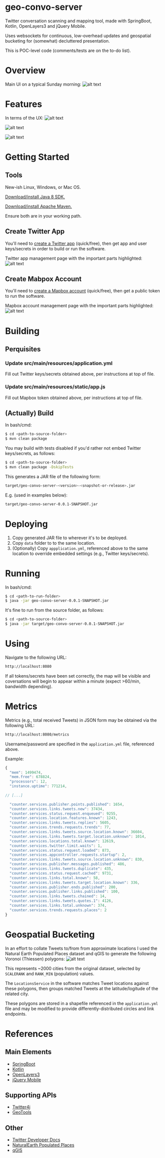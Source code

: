 # geo-convo-server
Twitter conversation scanning and mapping tool, made with SpringBoot, Kotlin, OpenLayers3 and jQuery Mobile.

Uses websockets for continuous, low-overhead updates and geospatial bucketing for (somewhat) decluttered presentation.

This is POC-level code (comments/tests are on the to-do list).
# Overview
Main UI on a typical Sunday morning:
![alt text](doc/main-ux-0.png "Main UX #0")

# Features
In terms of the UX:
![alt text](doc/main-ux-1.png "Main UX #1")

![alt text](doc/main-ux-2.png "Main UX #2")

![alt text](doc/main-ux-3.png "Main UX #3")

# Getting Started

## Tools
New-ish Linux, Windows, or Mac OS.

[Download/install Java 8 SDK.](http://www.oracle.com/technetwork/java/javase/downloads/index.html)

[Download/install Apache Maven.](https://maven.apache.org/download.cgi)

Ensure both are in your working path.

## Create Twitter App

You'll need to [create a Twitter app](https://apps.twitter.com/) (quick/free), then get app and user keys/secrets in order to build or run the software.

Twitter app management page with the important parts highlighted:
![alt text](doc/twitter-app-setup-1.png "Twitter app setup #1")

## Create Mabpox Account
 
You'll need to [create a Mapbox account](https://www.mapbox.com/signup/) (quick/free), then get a public token to run the software.  

Mapbox account management page with the important parts highlighted:
![alt text](doc/mapbox-account-setup-1.png "Mapbox account setup #1")
 
# Building

## Perquisites

### Update src/main/resources/application.yml
Fill out Twitter keys/secrets obtained above, per instructions at top of file.
 
### Update src/main/resources/static/app.js
Fill out Mapbox token obtained above, per instructions at top of file.

## (Actually) Build
In bash/cmd:
```Bash
$ cd <path-to-source-folder>
$ mvn clean package
```

You may build with tests disabled if you'd rather not embed Twitter keys/secrets, as follows:
```Bash
$ cd <path-to-source-folder>
$ mvn clean package -DskipTests
```

This generates a JAR file of the following form:
```Bash
target/geo-convo-server-<version>-<snapshot-or-release>.jar
```
E.g. (used in examples below):
```Bash
target/geo-convo-server-0.0.1-SNAPSHOT.jar
```

# Deploying
1. Copy generated JAR file to wherever it's to be deployed.
1. Copy `data` folder to to the same location.
1. (Optionally) Copy `appplication.yml`, referenced above to the same location to override embedded settings (e.g., Twitter keys/secrets).

# Running
In bash/cmd:
```Bash
$ cd <path-to-run-folder>
$ java -jar geo-convo-server-0.0.1-SNAPSHOT.jar
```
It's fine to run from the source folder, as follows:
```Bash
$ cd <path-to-source-folder>
$ java -jar target/geo-convo-server-0.0.1-SNAPSHOT.jar
```

# Using
Navigate to the following URL:
```Bash
http://localhost:8080
```

If all tokens/secrets have been set correctly, the map will be visible and coversations will begin to appear within a minute (expect >60/min, bandwidth depending).

# Metrics
Metrics (e.g., total received Tweets) in JSON form may be obtained via the following URL:
```Bash
http://localhost:8080/metrics
```

Username/password are specified in the `application.yml` file, referenced above.

Example:

```Javascript
{
  "mem": 1499474,
  "mem.free": 678824,
  "processors": 12,
  "instance.uptime": 771214,
  
// [...]

  "counter.services.publisher.points.published": 1654,
  "counter.services.links.tweets.new": 37434,
  "counter.services.status.request.enqueued": 9255,
  "counter.services.location.features.known": 1243,
  "counter.services.links.tweets.replies": 5605,
  "counter.services.trends.requests.trends": 77,
  "counter.services.links.tweets.source.location.known": 36604,
  "counter.services.links.tweets.target.location.unknown": 1014,
  "counter.services.locations.total.known": 12619,
  "counter.services.twitter.limit.waits": 1,
  "counter.services.status.request.loaded": 873,
  "counter.services.appcontroller.requests.startup": 2,
  "counter.services.links.tweets.source.location.unknown": 830,
  "counter.services.publisher.messages.published": 486,
  "counter.services.links.tweets.duplicate": 435,
  "counter.services.status.request.cached": 9731,
  "counter.services.links.total.known": 58,
  "counter.services.links.tweets.target.location.known": 336,
  "counter.services.publisher.ends.published": 200,
  "counter.services.publisher.links.published": 100,
  "counter.services.links.tweets.chained": 14,
  "counter.services.links.tweets.quotes.1": 4126,
  "counter.services.links.total.unknown": 374,
  "counter.services.trends.requests.places": 2
}
```

# Geospatial Bucketing
In an effort to collate Tweets to/from from approximate locations I used the Natural Earth Populated Places dataset and qGIS to generate the following Voronoi (Thiessen) polygons:
![alt text](doc/location-polygons-1.png "Mapbox account setup #1")

This represents ~2000 cities from the original dataset, selected by `SCALERANK` and `RANK_MIN` (population) values.  

The `LocationsService` in the software matches Tweet locations against these polygons, then groups matched Tweets at the latitude/logitude of the related city.

These polygons are stored in a shapefile referenced in the `application.yml` file and may be modified to provide differently-distributed circles and link endpoints.  

# References
## Main Elements
- [SpringBoot](https://projects.spring.io/spring-boot/)
- [Kotlin](https://kotlinlang.org/)
- [OpenLayers3](https://openlayers.org/)
- [jQuery Mobile](https://jquerymobile.com/)

## Supporting APIs
- [Twitter4j](http://twitter4j.org/en/)
- [GeoTools](http://www.geotools.org/)

## Other
- [Twitter Developer Docs](https://dev.twitter.com/docs)
- [NaturalEarth Populated Places](http://www.naturalearthdata.com/downloads/10m-cultural-vectors/10m-populated-places/)
- [qGIS](http://www.qgis.org)
